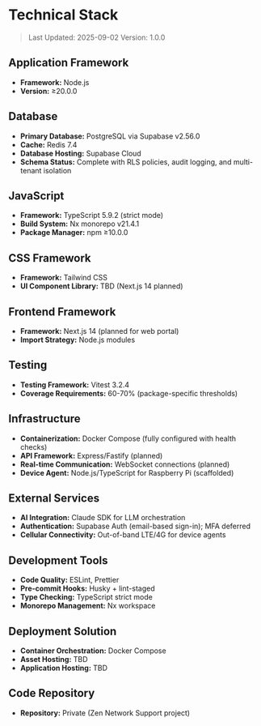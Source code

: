 # Technical Stack

> Last Updated: 2025-09-02
> Version: 1.0.0

## Application Framework

- **Framework:** Node.js
- **Version:** ≥20.0.0

## Database

- **Primary Database:** PostgreSQL via Supabase v2.56.0
- **Cache:** Redis 7.4
- **Database Hosting:** Supabase Cloud
- **Schema Status:** Complete with RLS policies, audit logging, and multi-tenant isolation

## JavaScript

- **Framework:** TypeScript 5.9.2 (strict mode)
- **Build System:** Nx monorepo v21.4.1
- **Package Manager:** npm ≥10.0.0

## CSS Framework

- **Framework:** Tailwind CSS
- **UI Component Library:** TBD (Next.js 14 planned)

## Frontend Framework

- **Framework:** Next.js 14 (planned for web portal)
- **Import Strategy:** Node.js modules

## Testing

- **Testing Framework:** Vitest 3.2.4
- **Coverage Requirements:** 60-70% (package-specific thresholds)

## Infrastructure

- **Containerization:** Docker Compose (fully configured with health checks)
- **API Framework:** Express/Fastify (planned)
- **Real-time Communication:** WebSocket connections (planned)
- **Device Agent:** Node.js/TypeScript for Raspberry Pi (scaffolded)

## External Services

- **AI Integration:** Claude SDK for LLM orchestration
- **Authentication:** Supabase Auth (email-based sign-in); MFA deferred
- **Cellular Connectivity:** Out-of-band LTE/4G for device agents

## Development Tools

- **Code Quality:** ESLint, Prettier
- **Pre-commit Hooks:** Husky + lint-staged
- **Type Checking:** TypeScript strict mode
- **Monorepo Management:** Nx workspace

## Deployment Solution

- **Container Orchestration:** Docker Compose
- **Asset Hosting:** TBD
- **Application Hosting:** TBD

## Code Repository

- **Repository:** Private (Zen Network Support project)
